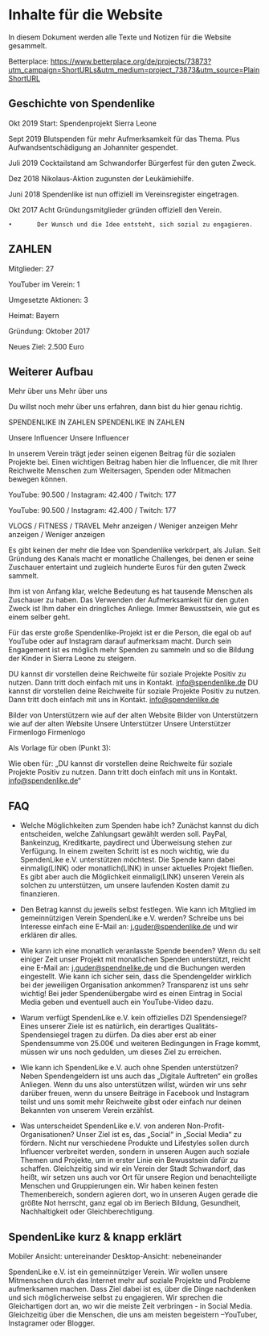 # Inhalte für die Website
In diesem Dokument werden alle Texte und Notizen für die Website gesammelt. 

Betterplace: https://www.betterplace.org/de/projects/73873?utm_campaign=ShortURLs&utm_medium=project_73873&utm_source=PlainShortURL


## Geschichte von Spendenlike


Okt 2019	Start: Spendenprojekt Sierra Leone 

Sept 2019	Blutspenden für mehr Aufmerksamkeit für das Thema. Plus Aufwandsentschädigung an Johanniter gespendet. 

Juli 2019		Cocktailstand am Schwandorfer Bürgerfest für den guten Zweck.

Dez 2018		Nikolaus-Aktion zugunsten der Leukämiehilfe.

Juni 2018		Spendenlike ist nun offiziell im Vereinsregister eingetragen.

Okt 2017		Acht Gründungsmitglieder gründen offiziell den Verein.

	•		Der Wunsch und die Idee entsteht, sich sozial zu engagieren.



## ZAHLEN 

Mitglieder: 27

YouTuber im Verein: 1

Umgesetzte Aktionen: 3

Heimat: Bayern

Gründung: Oktober 2017

Neues Ziel: 2.500 Euro


## Weiterer Aufbau

Mehr über uns
Mehr über uns


Du willst noch mehr über uns erfahren, dann bist du hier genau richtig.


SPENDENLIKE IN ZAHLEN
SPENDENLIKE IN ZAHLEN

Unsere Influencer
Unsere Influencer


In unserem Verein trägt jeder seinen eigenen Beitrag für die sozialen Projekte bei. Einen wichtigen Beitrag haben hier die Influencer, die mit Ihrer Reichweite Menschen zum Weitersagen, Spenden oder Mitmachen bewegen können.


YouTube: 90.500 / Instagram: 42.400 / Twitch: 177

YouTube: 90.500 / Instagram: 42.400 / Twitch: 177

VLOGS / FITNESS / TRAVEL
Mehr anzeigen / Weniger anzeigen
Mehr anzeigen / Weniger anzeigen


Es gibt keinen der mehr die Idee von Spendenlike verkörpert, als Julian. Seit Gründung des Kanals macht er monatliche Challenges, bei denen er seine Zuschauer entertaint und zugleich hunderte Euros für den guten Zweck sammelt. 

Ihm ist von Anfang klar, welche Bedeutung es hat tausende Menschen als Zuschauer zu haben. Das Verwenden der Aufmerksamkeit für den guten Zweck ist Ihm daher ein dringliches Anliege. Immer Bewusstsein, wie gut es einem selber geht. 

Für das erste große Spendenlike-Projekt ist er die Person, die egal ob auf YouTube oder auf Instagram darauf aufmerksam macht. Durch sein Engagement ist es möglich mehr Spenden zu sammeln und so die Bildung der Kinder in Sierra Leone zu steigern. 

DU kannst dir vorstellen deine Reichweite für soziale Projekte Positiv zu nutzen. Dann tritt doch einfach mit uns in Kontakt. info@spendenlike.de
DU kannst dir vorstellen deine Reichweite für soziale Projekte Positiv zu nutzen. Dann tritt doch einfach mit uns in Kontakt. info@spendenlike.de


Bilder von Unterstützern wie auf der alten Website
Bilder von Unterstützern wie auf der alten Website
Unsere Unterstützer
Unsere Unterstützer
Firmenlogo
Firmenlogo


Als Vorlage für oben (Punkt 3):



Wie oben für: „DU kannst dir vorstellen deine Reichweite für soziale Projekte Positiv zu nutzen. Dann tritt doch einfach mit uns in Kontakt. info@spendenlike.de“


## FAQ 
* Welche Möglichkeiten zum Spenden habe ich?
Zunächst kannst du dich entscheiden, welche Zahlungsart gewählt werden soll. PayPal, Bankeinzug, Kreditkarte, paydirect und Überweisung stehen zur Verfügung.
In einem zweiten Schritt ist es noch wichtig, wie du SpendenLike e.V. unterstützen möchtest. Die Spende kann dabei einmalig(LINK) oder monatlich(LINK) in unser aktuelles Projekt fließen. Es gibt aber auch die Möglichkeit einmalig(LINK) unseren Verein als solchen zu unterstützen, um unsere laufenden Kosten damit zu finanzieren.

* Den Betrag kannst du jeweils selbst festlegen.
Wie kann ich Mitglied im gemeinnützigen Verein SpendenLike e.V. werden? Schreibe uns bei Interesse einfach eine E-Mail an: j.guder@spendenlike.de und wir erklären dir alles.

* Wie kann ich eine monatlich veranlasste Spende beenden?
Wenn du seit einiger Zeit unser Projekt mit monatlichen Spenden unterstützt, reicht eine E-Mail an: j.guder@spendnelike.de und die Buchungen werden eingestellt.
Wie kann ich sicher sein, dass die Spendengelder wirklich bei der jeweiligen Organisation ankommen?
Transparenz ist uns sehr wichtig! Bei jeder Spendenübergabe wird es einen Eintrag in Social Media geben und eventuell auch ein YouTube-Video dazu.

* Warum verfügt SpendenLike e.V. kein offizielles DZI Spendensiegel?
Eines unserer Ziele ist es natürlich, ein derartiges Qualitäts-Spendensiegel tragen zu dürfen. Da dies aber erst ab einer Spendensumme von 25.00€ und weiteren Bedingungen in Frage kommt, müssen wir uns noch gedulden, um dieses Ziel zu erreichen.

* Wie kann ich SpendenLike e.V. auch ohne Spenden unterstützen?
Neben Spendengeldern ist uns auch das „Digitale Auftreten“ ein großes Anliegen. Wenn du uns also unterstützen willst, würden wir uns sehr darüber freuen, wenn du unsere Beiträge in Facebook und Instagram teilst und uns somit mehr Reichweite gibst oder einfach nur deinen Bekannten von unserem Verein erzählst.

* Was unterscheidet SpendenLike e.V. von anderen Non-Profit-Organisationen?
Unser Ziel ist es, das „Social“ in „Social Media“ zu fördern. Nicht nur verschiedene Produkte und Lifestyles sollen durch Influencer verbreitet werden, sondern in unseren Augen auch soziale Themen und Projekte, um in erster Linie ein Bewusstsein dafür zu schaffen. Gleichzeitig sind wir ein Verein der Stadt Schwandorf, das heißt, wir setzen uns auch vor Ort für unsere Region und benachteiligte Menschen und Gruppierungen ein.
Wir haben keinen festen Themenbereich, sondern agieren dort, wo in unseren Augen gerade die größte Not herrscht, ganz egal ob im Beriech Bildung, Gesundheit, Nachhaltigkeit oder Gleichberechtigung.


## SpendenLike kurz & knapp erklärt

Mobiler Ansicht: untereinander
Desktop-Ansicht: nebeneinander

SpendenLike e.V. ist ein gemeinnütziger Verein. Wir wollen unsere Mitmenschen durch das Internet mehr auf soziale Projekte und Probleme aufmerksamen machen. Dass Ziel dabei ist es, über die Dinge nachdenken und sich möglicherweise selbst zu engagieren. Wir sprechen die Gleichartigen dort an, wo wir die meiste Zeit verbringen - in Social Media. Gleichzeitig über die Menschen, die uns am meisten begeistern –YouTuber, Instagramer oder Blogger.  



